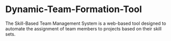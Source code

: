 # Dynamic-Team-Formation-Tool
The Skill-Based Team Management System is a web-based tool designed to automate the assignment of team members to projects based on their skill sets.
